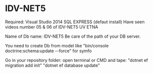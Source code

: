# IDV-NET5

Required:
Visual Studio 2014
SQL EXPRESS (defaut install)
Have seen videos number 05 & 06 of IDV-NET5 UV ETNA

Name of Db name: IDV-NET5
Be care of the path of your DB server.

You need to create Db from model like "bin/console doctrine:schema:update --force" for symfo 

Go in your repository folder:
open terminal or CMD and tape:
"dotnet ef migration add init"
"dotnet ef database update"
